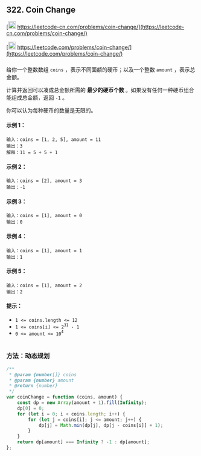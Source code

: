 ## 322. Coin Change

[<img src="https://static.leetcode-cn.com/cn-mono-assets/production/assets/logo-dark-cn.c42314a8.svg" height="20" /> https://leetcode-cn.com/problems/coin-change/](https://leetcode-cn.com/problems/coin-change/)

[<img src="https://assets.leetcode.com/static_assets/public/webpack_bundles/images/logo-dark.e99485d9b.svg" height="20"/> https://leetcode.com/problems/coin-change/](https://leetcode.com/problems/coin-change/)

###

给你一个整数数组 `coins` ，表示不同面额的硬币；以及一个整数 `amount` ，表示总金额。

计算并返回可以凑成总金额所需的 **最少的硬币个数** 。如果没有任何一种硬币组合能组成总金额，返回 `-1` 。

你可以认为每种硬币的数量是无限的。

#### 示例 1：

```
输入：coins = [1, 2, 5], amount = 11
输出：3
解释：11 = 5 + 5 + 1
```

#### 示例 2：

```
输入：coins = [2], amount = 3
输出：-1
```

#### 示例 3：

```
输入：coins = [1], amount = 0
输出：0
```

#### 示例 4：

```
输入：coins = [1], amount = 1
输出：1
```

#### 示例 5：

```
输入：coins = [1], amount = 2
输出：2
```

#### 提示：

-   `1 <= coins.length <= 12`
-   `1 <= coins[i] <= 2`<sup>`31`</sup>` - 1`
-   `0 <= amount <= 10`<sup>`4`</sup>

#

### 方法：动态规划

```js
/**
 * @param {number[]} coins
 * @param {number} amount
 * @return {number}
 */
var coinChange = function (coins, amount) {
    const dp = new Array(amount + 1).fill(Infinity);
    dp[0] = 0;
    for (let i = 0; i < coins.length; i++) {
        for (let j = coins[i]; j <= amount; j++) {
            dp[j] = Math.min(dp[j], dp[j - coins[i]] + 1);
        }
    }
    return dp[amount] === Infinity ? -1 : dp[amount];
};
```
